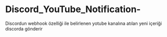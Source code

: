 # Discord_YouTube_Notification-
Discordun webhook özelliği ile belirlenen yotube kanalına atılan yeni içeriği discorda gönderir
